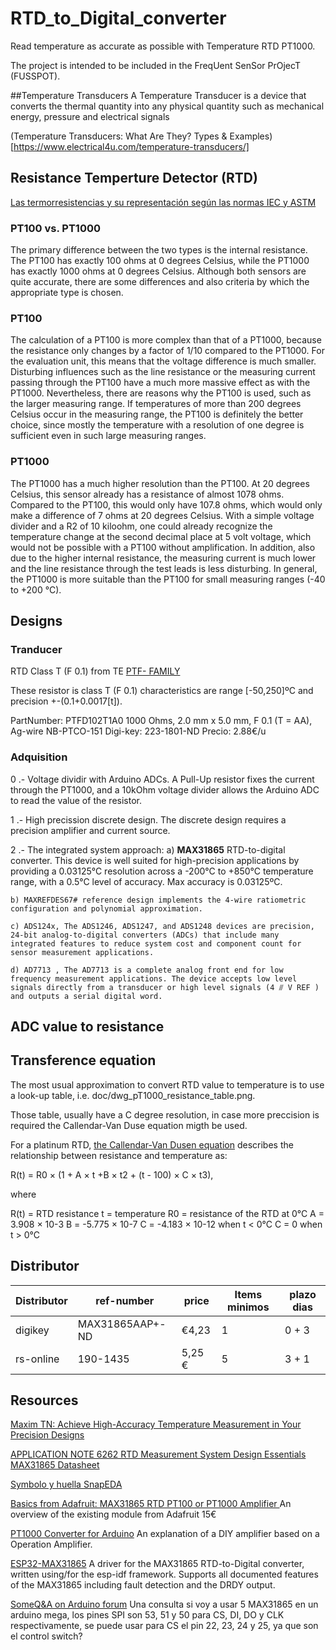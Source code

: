 # RTD_to_Digital_converter
Read temperature as accurate as possible with Temperature RTD PT1000.

The project is intended to be included in the FreqUent SenSor PrOjecT (FUSSPOT).

##Temperature Transducers
A Temperature Transducer is a device that converts the thermal quantity into any physical quantity such as mechanical energy, pressure and electrical signals 

(Temperature Transducers: What Are They? Types & Examples)[https://www.electrical4u.com/temperature-transducers/]

## Resistance Temperture Detector (RTD) 

[Las termorresistencias y su representación según las normas IEC y ASTM](https://www.bloginstrumentacion.com/productos/termorresistencias-su-representacin-segn-las-normas-iec-astm/)
### PT100 vs. PT1000

The primary difference between the two types is the internal resistance. The PT100 has exactly 100 ohms at 0 degrees Celsius, while the PT1000 has exactly 1000 ohms at 0 degrees Celsius. Although both sensors are quite accurate, there are some differences and also criteria by which the appropriate type is chosen.

### PT100
The calculation of a PT100 is more complex than that of a PT1000, because the resistance only changes by a factor of 1/10 compared to the PT1000. For the evaluation unit, this means that the voltage difference is much smaller. Disturbing influences such as the line resistance or the measuring current passing through the PT100 have a much more massive effect as with the PT1000. Nevertheless, there are reasons why the PT100 is used, such as the larger measuring range. If temperatures of more than 200 degrees Celsius occur in the measuring range, the PT100 is definitely the better choice, since mostly the temperature with a resolution of one degree is sufficient even in such large measuring ranges.

### PT1000
The PT1000 has a much higher resolution than the PT100. At 20 degrees Celsius, this sensor already has a resistance of almost 1078 ohms. Compared to the PT100, this would only have 107.8 ohms, which would only make a difference of 7 ohms at 20 degrees Celsius. With a simple voltage divider and a R2 of 10 kiloohm, one could already recognize the temperature change at the second decimal place at 5 volt voltage, which would not be possible with a PT100 without amplification. In addition, also due to the higher internal resistance, the measuring current is much lower and the line resistance through the test leads is less disturbing.
In general, the PT1000 is more suitable than the PT100 for small measuring ranges (-40 to +200 °C).

## Designs
### Tranducer
RTD Class T (F 0.1) from TE [PTF- FAMILY](ds_rtd_te_ptfa2_Platinum_Temperature_Sensors)

These resistor is class T (F 0.1) characteristics are range [-50,250]ºC and precision +-(0.1+0.0017[t]).

PartNumber: PTFD102T1A0 1000 Ohms, 2.0 mm x 5.0 mm, F 0.1 (T = AA), Ag-wire NB-PTCO-151
Digi-key: 223-1801-ND  Precio: 2.88€/u

### Adquisition


0 .-  Voltage dividir with Arduino ADCs. A Pull-Up resistor fixes the current through the PT1000, and a 10kOhm voltage divider allows the Arduino ADC to read the value of the resistor.
  
1 .- High precission discrete design. The  discrete  design  requires  a  precision  amplifier  and  current  source.

2 .- The integrated system approach:
    a) **MAX31865**  RTD-to-digital  converter. This  device  is  well  suited for high-precision applications by providing a 0.03125°C resolution across a -200°C to +850°C temperature range, with a 0.5°C level of accuracy. Max accuracy is 0.03125ºC.

   	b) MAXREFDES67# reference design implements the 4-wire ratiometric configuration and polynomial approximation.

   	c) ADS124x, The ADS1246, ADS1247, and ADS1248 devices are precision, 24-bit analog-to-digital converters (ADCs) that include many integrated features to reduce system cost and component count for sensor measurement applications.

   	d) AD7713 , The AD7713 is a complete analog front end for low frequency measurement applications. The device accepts low level signals directly from a transducer or high level signals (4 ⫻ V REF ) and outputs a serial digital word.

## ADC value to resistance



## Transference equation

The most usual approximation to convert RTD value to temperature is to use a look-up table, i.e. doc/dwg_pT1000_resistance_table.png. 

Those table, usually have a C degree  resolution, in case more preccision is required the Callendar-Van Duse equation migth be used.

For a platinum RTD, [the Callendar-Van Dusen equation](https://www.maximintegrated.com/en/design/technical-documents/app-notes/6/6262.html) describes the relationship between resistance and temperature as:

R(t) = R0 × (1 + A × t +B × t2 + (t - 100) × C × t3),

where

R(t) = RTD resistance
t = temperature
R0 = resistance of the RTD at 0°C
A = 3.908 × 10-3
B = -5.775 × 10-7
C = -4.183 × 10-12 when t < 0°C
C = 0 when t > 0°C


## Distributor

| Distributor |    ref-number   |  price | Items minimos | plazo dias | 
| ----------- | --------------- |  ----- | ------------- | ---------- |
| digikey     | MAX31865AAP+-ND | €4,23  | 1             |    0 + 3   |
| rs-online   |     190-1435    | 5,25 € | 5             |   3 + 1    |

## Resources

[Maxim TN: Achieve High-Accuracy Temperature Measurement in Your Precision Designs ](https://www.maximintegrated.com/content/dam/files/design/technical-documents/design-solutions/ds67-achieve-high-accuracy-temperature-measurement-in-your-precision-designs.pdf)

[ APPLICATION NOTE 6262 RTD Measurement System Design Essentials](https://www.maximintegrated.com/en/design/technical-documents/app-notes/6/6262.html)
[MAX31865 Datasheet](https://www.maximintegrated.com/en/products/interface/sensor-interface/MAX31865.html])

[Symbolo y huella SnapEDA](https://www.snapeda.com/parts/MAX31865AAP+/Maxim%20Integrated/view-part/?ref=digikey)

[Basics from Adafruit: MAX31865 RTD PT100 or PT1000 Amplifier ](https://learn.adafruit.com/adafruit-max31865-rtd-pt100-amplifier)
An overview of the existing module from Adafruit 15€ 

[PT1000 Converter for Arduino](https://www.aeq-web.com/pt1000-temperature-sensor-arduino-lm358-messwandler/?lang=en) 
An explanation of a DIY amplifier based on a Operation Amplifier. 

[ESP32-MAX31865](https://github.com/jamieparkinson/ESP32-MAX31865)
A driver for the MAX31865 RTD-to-Digital converter, written using/for the esp-idf framework. Supports all documented features of the MAX31865 including fault detection and the DRDY output.

[SomeQ&A on Arduino forum](https://forum.arduino.cc/index.php?topic=629616.0)
Una consulta si voy a usar 5 MAX31865 en un arduino mega, los pines SPI son 53, 51 y 50  para CS, DI, DO y CLK respectivamente, se puede usar para CS el pin 22, 23, 24 y 25, ya que son el control switch?

